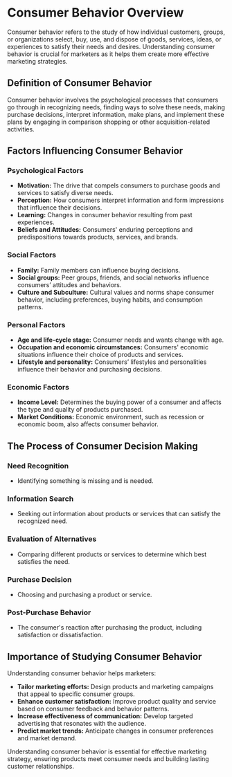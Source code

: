 
# Consumer Behavior Overview

Consumer behavior refers to the study of how individual customers, groups, or organizations select, buy, use, and dispose of goods, services, ideas, or experiences to satisfy their needs and desires. Understanding consumer behavior is crucial for marketers as it helps them create more effective marketing strategies.

## Definition of Consumer Behavior

Consumer behavior involves the psychological processes that consumers go through in recognizing needs, finding ways to solve these needs, making purchase decisions, interpret information, make plans, and implement these plans by engaging in comparison shopping or other acquisition-related activities.

## Factors Influencing Consumer Behavior

### Psychological Factors
- **Motivation:** The drive that compels consumers to purchase goods and services to satisfy diverse needs.
- **Perception:** How consumers interpret information and form impressions that influence their decisions.
- **Learning:** Changes in consumer behavior resulting from past experiences.
- **Beliefs and Attitudes:** Consumers' enduring perceptions and predispositions towards products, services, and brands.

### Social Factors
- **Family:** Family members can influence buying decisions.
- **Social groups:** Peer groups, friends, and social networks influence consumers’ attitudes and behaviors.
- **Culture and Subculture:** Cultural values and norms shape consumer behavior, including preferences, buying habits, and consumption patterns.

### Personal Factors
- **Age and life-cycle stage:** Consumer needs and wants change with age.
- **Occupation and economic circumstances:** Consumers' economic situations influence their choice of products and services.
- **Lifestyle and personality:** Consumers’ lifestyles and personalities influence their behavior and purchasing decisions.

### Economic Factors
- **Income Level:** Determines the buying power of a consumer and affects the type and quality of products purchased.
- **Market Conditions:** Economic environment, such as recession or economic boom, also affects consumer behavior.

## The Process of Consumer Decision Making

### Need Recognition
- Identifying something is missing and is needed.

### Information Search
- Seeking out information about products or services that can satisfy the recognized need.

### Evaluation of Alternatives
- Comparing different products or services to determine which best satisfies the need.

### Purchase Decision
- Choosing and purchasing a product or service.

### Post-Purchase Behavior
- The consumer's reaction after purchasing the product, including satisfaction or dissatisfaction.

## Importance of Studying Consumer Behavior

Understanding consumer behavior helps marketers:
- **Tailor marketing efforts:** Design products and marketing campaigns that appeal to specific consumer groups.
- **Enhance customer satisfaction:** Improve product quality and service based on consumer feedback and behavior patterns.
- **Increase effectiveness of communication:** Develop targeted advertising that resonates with the audience.
- **Predict market trends:** Anticipate changes in consumer preferences and market demand.

Understanding consumer behavior is essential for effective marketing strategy, ensuring products meet consumer needs and building lasting customer relationships.
